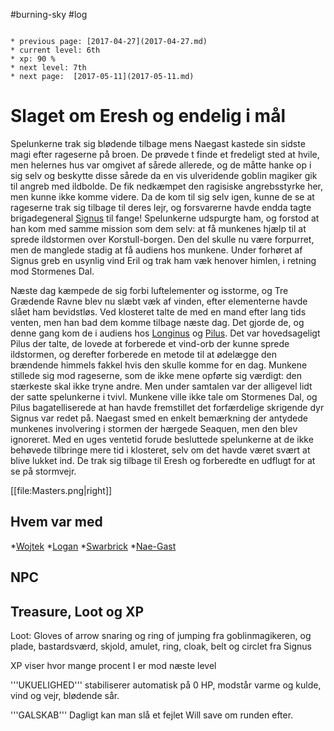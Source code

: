 #burning-sky #log

```ad-info

* previous page: [2017-04-27](2017-04-27.md)
* current level: 6th
* xp: 90 %
* next level: 7th
* next page:  [2017-05-11](2017-05-11.md) 
```

# Slaget om Eresh og endelig i mål  
Spelunkerne trak sig blødende tilbage mens Naegast kastede sin sidste magi efter rageserne på broen. De prøvede t finde et fredeligt sted at hvile, men helernes hus var omgivet af sårede allerede, og de måtte hanke op i sig selv og beskytte disse sårede da en vis ulveridende goblin magiker gik til angreb med ildbolde. De fik nedkæmpet den ragisiske angrebsstyrke her, men kunne ikke komme videre. Da de kom til sig selv igen, kunne de se at rageserne trak sig tilbage til deres lejr, og forsvarerne havde endda tagte brigadegeneral [Signus](Signus.md) til fange! Spelunkerne udspurgte ham, og forstod at han kom med samme mission som dem selv: at få munkenes hjælp til at sprede ildstormen over Korstull-borgen. Den del skulle nu være forpurret, men de manglede stadig at få audiens hos munkene. Under forhøret af Signus greb en usynlig vind Eril og trak ham væk henover himlen, i retning mod Stormenes Dal.
Næste dag kæmpede de sig forbi luftelementer og isstorme, og Tre Grædende Ravne blev nu slæbt væk af vinden, efter elementerne havde slået ham bevidstløs. Ved klosteret talte de med en mand efter lang tids venten, men han bad dem komme tilbage næste dag. Det gjorde de, og denne gang kom de i audiens hos [Longinus](Longinus.md) og [Pilus](Pilus.md). Det var hovedsageligt Pilus der talte, de lovede at forberede et vind-orb der kunne sprede ildstormen, og derefter forberede en metode til at ødelægge den brændende himmels fakkel hvis den skulle komme for en dag. Munkene stillede sig mod rageserne, som de ikke mene opførte sig værdigt: den stærkeste skal ikke tryne andre. Men under samtalen var der alligevel lidt der satte spelunkerne i tvivl. Munkene ville ikke tale om Stormenes Dal, og Pilus bagatelliserede at han havde fremstillet det forfærdelige skrigende dyr Signus var redet på. Naegast smed en enkelt bemærkning der antydede munkenes involvering i stormen der hærgede Seaquen, men den blev ignoreret. Med en uges ventetid forude besluttede  spelunkerne at de ikke behøvede tilbringe mere tid i klosteret, selv om det havde været svært at blive lukket ind. De trak sig tilbage til Eresh og forberedte en udflugt for at se på stormvejr.
[[file:Masters.png|right]]
## Hvem var med 
*[Wojtek](Wojtek.md)
*[Logan](Logan.md)
*[Swarbrick](Swarbrick%20Everwood.md)
*[Nae-Gast](Nae-Gast%20Oldknist.md) 
## NPC 
## Treasure, Loot og XP 
Loot: Gloves of arrow snaring og ring of jumping fra goblinmagikeren, og plade, bastardsværd, skjold, amulet, ring, cloak, belt og circlet fra Signus
XP viser hvor mange procent I er mod næste level
'''UKUELIGHED''' stabiliserer automatisk på 0 HP, modstår varme og kulde, vind og vejr, blødende sår.
'''GALSKAB''' Dagligt kan man slå et fejlet Will save om runden efter.
